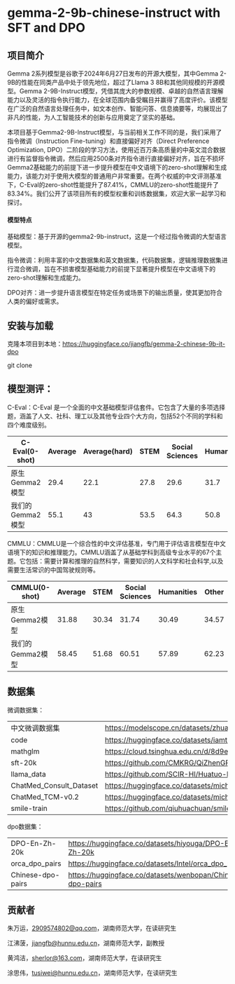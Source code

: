 # gemma-2-9b-chinese-instruct with SFT and DPO

## 项目简介

Gemma 2系列模型是谷歌于2024年6月27日发布的开源大模型，其中Gemma 2-9B的性能在同类产品中处于领先地位，超过了Llama 3 8B和其他同规模的开源模型。Gemma 2-9B-Instruct模型，凭借其庞大的参数规模、卓越的自然语言理解能力以及灵活的指令执行能力，在全球范围内备受瞩目并赢得了高度评价。该模型在广泛的自然语言处理任务中，如文本创作、智能问答、信息摘要等，均展现出了非凡的性能，为人工智能技术的创新与应用奠定了坚实的基础。

本项目基于Gemma2-9B-Instruct模型，与当前相关工作不同的是，我们采用了指令微调（Instruction Fine-tuning）和直接偏好对齐（Direct Preference Optimization, DPO）二阶段的学习方法，使用近百万条高质量的中英文混合数据进行有监督指令微调，然后应用2500条对齐指令进行直接偏好对齐，旨在不损坏Gemma2基础能力的前提下进一步提升模型在中文语境下的zero-shot理解和生成能力，该能力对于使用大模型的普通用户非常重要。在两个权威的中文评测基准下，C-Eval的zero-shot性能提升了87.41%，CMMLU的zero-shot性能提升了83.34%。我们公开了该项目所有的模型权重和训练数据集，欢迎大家一起学习和探讨。



 

#### 模型特点

基础模型：基于开源的gemma2-9b-instruct，这是一个经过指令微调的大型语言模型。 

指令微调：利用丰富的中文数据集和英文数据集，代码数据集，逻辑推理数据集进行混合微调，旨在不损害模型基础能力的前提下显著提升模型在中文语境下的zero-shot理解和生成能力。

DPO对齐：进一步提升语言模型在特定任务或场景下的输出质量，使其更加符合人类的偏好或需求。

 

## 安装与加载

克隆本项目到本地：https://huggingface.co/jiangfb/gemma-2-chinese-9b-it-dpo

git clone 

 

## 模型测评：

C-Eval：C-Eval 是一个全面的中文基础模型评估套件。它包含了大量的多项选择题，涵盖了人文、社科、理工以及其他专业四个大方向，包括52个不同的学科和四个难度级别。

| C-Eval(0-shot) | Average | Average(hard) | STEM | Social Sciences | Humanities | Other |
| -------------- | ------- | ------------- | ---- | --------------- | ---------- | ----- |
| 原生Gemma2模型        | 29.4    | 22.1          | 27.8 | 29.6            | 31.7       | 29.5  |
| 我们的Gemma2模型         | 55.1    | 43            | 53.5 | 64.3            | 50.8       | 53.8  |

 

CMMLU：CMMLU是一个综合性的中文评估基准，专门用于评估语言模型在中文语境下的知识和推理能力。CMMLU涵盖了从基础学科到高级专业水平的67个主题。它包括：需要计算和推理的自然科学，需要知识的人文科学和社会科学,以及需要生活常识的中国驾驶规则等。

| CMMLU(0-shot) | Average | STEM  | Social Sciences | Humanities | Other |
| ------------- | ------- | ----- | --------------- | ---------- | ----- |
| 原生Gemma2模型        | 31.88   | 30.34 | 31.74           | 30.49      | 34.57 |
| 我们的Gemma2模型       | 58.45   | 51.68 | 60.51           | 57.89      | 62.23 |

 

 

## 数据集

微调数据集：

|                         |                                                              |
| ----------------------- | ------------------------------------------------------------ |
| 中文微调数据集          | https://modelscope.cn/datasets/zhuangxialie/Llama3-Chinese-Dataset/files |
| code                    | https://huggingface.co/datasets/iamtarun/python_code_instructions_18k_alpaca |
| mathglm                 | https://cloud.tsinghua.edu.cn/d/8d9ee3e52bb54afd9c16/        |
| sft-20k                 | https://github.com/CMKRG/QiZhenGPT/blob/main/data/train/sft-20k.json |
| llama_data              | https://github.com/SCIR-HI/Huatuo-Llama-Med-Chinese/tree/main/data |
| ChatMed_Consult_Dataset | https://huggingface.co/datasets/michaelwzhu/ChatMed_Consult_Dataset |
| ChatMed_TCM-v0.2        | https://huggingface.co/datasets/michaelwzhu/ShenNong_TCM_Dataset |
| smile-train             | https://github.com/qiuhuachuan/smile/tree/main/data          |

 

dpo数据集：

|                   |                                                            |
| ----------------- | ---------------------------------------------------------- |
| DPO-En-Zh-20k     | https://huggingface.co/datasets/hiyouga/DPO-En-Zh-20k      |
| orca_dpo_pairs    | https://huggingface.co/datasets/Intel/orca_dpo_pairs       |
| Chinese-dpo-pairs | https://huggingface.co/datasets/wenbopan/Chinese-dpo-pairs |

## 贡献者

朱万运，2909574802@qq.com，湖南师范大学，在读研究生

江沸菠，jiangfb@hunnu.edu.cn，湖南师范大学，副教授

黄鸿洁，sherlor@163.com，湖南师范大学，在读研究生

涂思伟，tusiwei@hunnu.edu.cn，湖南师范大学，在读研究生
 

